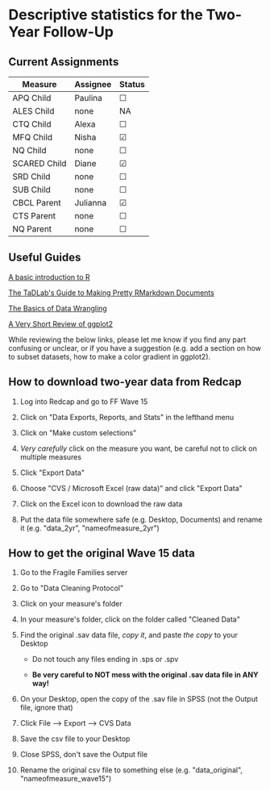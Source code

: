 # Descriptive statistics for the Two-Year Follow-Up

## Current Assignments

| Measure  | Assignee | Status |
| --- | --- | --- |
| APQ Child | Paulina | &#9744; |
| ALES Child | none | NA |
| CTQ Child | Alexa | &#9744; |
| MFQ Child | Nisha | &#9745; |
| NQ Child | none | &#9744; |
| SCARED Child | Diane | &#9745; |
| SRD Child | none | &#9744; |
| SUB Child | none | &#9744; |
| CBCL Parent | Julianna | &#9745; |
| CTS Parent | none | &#9744; |
| NQ Parent | none | &#9744; |

## Useful Guides

[A basic introduction to R](https://jrcalabrese.github.io/Learning_R.html)

[The TaDLab's Guide to Making Pretty RMarkdown Documents](https://jrcalabrese.github.io/pretty_r_guide.html)

[The Basics of Data Wrangling](https://jrcalabrese.github.io/data_wrangling.html)

[A Very Short Review of ggplot2](https://jrcalabrese.github.io/ggplot_intro.html)

While reviewing the below links, please let me know if you find any part confusing or unclear, or if you have a suggestion (e.g. add a section on how to subset datasets, how to make a color gradient in ggplot2). 

## How to download two-year data from Redcap

1. Log into Redcap and go to FF Wave 15

2. Click on "Data Exports, Reports, and Stats" in the lefthand menu

3. Click on "Make custom selections"

4. *Very carefully* click on the measure you want, be careful not to click on multiple measures

5. Click "Export Data"

6. Choose "CVS / Microsoft Excel (raw data)" and click "Export Data"

7. Click on the Excel icon to download the raw data

8. Put the data file somewhere safe (e.g. Desktop, Documents) and rename it (e.g. "data_2yr", "nameofmeasure_2yr")

## How to get the original Wave 15 data

1. Go to the Fragile Families server

2. Go to "Data Cleaning Protocol"

3. Click on your measure's folder

4. In your measure's folder, click on the folder called "Cleaned Data"

5. Find the original .sav data file, *copy it*, and paste *the copy* to your Desktop

   * Do not touch any files ending in .sps or .spv
  
   * **Be very careful to NOT mess with the original .sav data file in ANY way!**
  
6. On your Desktop, open the copy of the .sav file in SPSS (not the Output file, ignore that)

7. Click File --> Export --> CVS Data

8. Save the csv file to your Desktop

9. Close SPSS, don't save the Output file

10. Rename the original csv file to something else (e.g. "data_original", "nameofmeasure_wave15")

